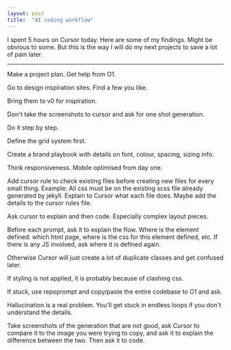 ```yaml
---
layout: post
title:  "AI coding workflow"
---
```


I spent 5 hours on Cursor today. Here are some of my findings. Might be obvious to some. But this is the way I will do my next projects to save a lot of pain later.

-----

Make a project plan. Get help from O1.

Go to design inspiration sites. Find a few you like.

Bring them to v0 for inspiration.

Don't take the screenshots to cursor and ask for one shot generation.

Do it step by step.

Define the grid system first.

Create a brand playbook with details on font, colour, spacing, sizing info.

Think responsiveness. Mobile optimised from day one.

Add cursor rule to check existing files before creating new files for every small thing. Example: All css must be on the existing scss file already generated by jekyll. Explain to Cursor what each file does. Maybe add the details to the cursor rules file.

Ask cursor to explain and then code. Especially complex layout pieces.

Before each prompt, ask it to explain the flow. Where is the element defined: which html page, where is the css for this element defined, etc. If there is any JS involved, ask where it is defined again.

Otherwise Cursor will just create a lot of duplicate classes and get confused later.

If styling is not applied, it is probably because of clashing css.

If stuck, use repoprompt and copy/paste the entire codebase to O1 and ask.

Hallucination is a real problem. You'll get stuck in endless loops if you don't understand the details.

Take screenshots of the generation that are not good, ask  Cursor to compare it to the image you were trying to copy, and ask it to explain the difference between the two. Then ask it to code.
